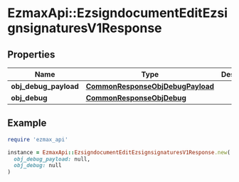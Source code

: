 # EzmaxApi::EzsigndocumentEditEzsignsignaturesV1Response

## Properties

| Name | Type | Description | Notes |
| ---- | ---- | ----------- | ----- |
| **obj_debug_payload** | [**CommonResponseObjDebugPayload**](CommonResponseObjDebugPayload.md) |  | [optional] |
| **obj_debug** | [**CommonResponseObjDebug**](CommonResponseObjDebug.md) |  | [optional] |

## Example

```ruby
require 'ezmax_api'

instance = EzmaxApi::EzsigndocumentEditEzsignsignaturesV1Response.new(
  obj_debug_payload: null,
  obj_debug: null
)
```

